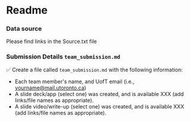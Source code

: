 # Readme

### Data source
Please find links in the Source.txt file


### Submission Details `team_submission.md`

:white_check_mark:  Create a file called `team_submission.md` with the following information:
  + Each team member's name, and UofT email (i.e., yourname@mail.utoronto.ca)
  + A slide deck/app (select one) was created, and is available XXX (add links/file names as appropriate).
  + A slide video/write-up (select one) was created, and is available XXX (add links/file names as appropriate).
